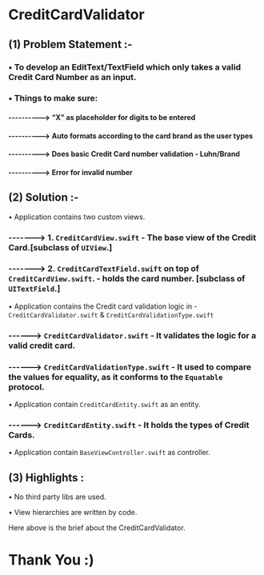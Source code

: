 # CreditCardValidator

## (1) Problem Statement :-

### • To develop an EditText/TextField which only takes a valid Credit Card Number as an input.

### • Things to make sure:
#### ----------> “X” as placeholder for digits to be entered
#### ---------->  Auto formats according to the card brand as the user types
#### ---------->  Does basic Credit Card number validation - Luhn/Brand
#### ---------->  Error for invalid number
 
 ## (2) Solution :-
 
 • Application contains two custom views.
 
 ### -------> 1. `CreditCardView.swift` - The base view of the Credit Card.[subclass of `UIView`.]
 ### -------> 2. `CreditCardTextField.swift` on top of `CreditCardView.swift`. - holds the card number. [subclass of `UITextField`.]
 
 
 • Application contains the Credit card validation logic in - `CreditCardValidator.swift` & `CreditCardValidationType.swift`
 
 ### ------> `CreditCardValidator.swift` - It validates the logic for a valid credit card.
 ### ------> `CreditCardValidationType.swift` - It used to compare the values for equality, as it conforms to the `Equatable` protocol.
 
 • Application contain `CreditCardEntity.swift` as an entity.
 
  ### ------> `CreditCardEntity.swift` - It holds the types of Credit Cards.
  
  • Application contain `BaseViewController.swift` as controller.
  
  ## (3) Highlights :
  
  • No third party libs are used.
  
  • View hierarchies are written by code.
  
  
  Here above is the brief about the CreditCardValidator.
  
  # Thank You :)
 
 
